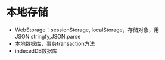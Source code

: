 # 本地存储
-  WebStorage：sessionStorage, localStorage，存储对象，用JSON.stringfy,JSON.parse
- 本地数据库，事务transaction方法
- indexedDB数据库